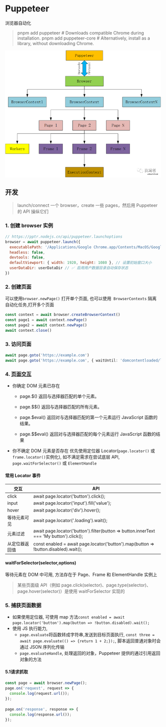 # Puppeteer

浏览器自动化

> pnpm add puppeteer # Downloads compatible Chrome during installation.
> pnpm add puppeteer-core # Alternatively, install as a library, without downloading Chrome.

![alt text](pub/image.png)

## 开发

> launch/connect 一个 browser，create 一些 pages，然后用 Puppeteer 的 API 操纵它们

### 1. 创建 browser 实例

```js
// https://pptr.nodejs.cn/api/puppeteer.launchoptions
browser = await puppeteer.launch({
  executablePath: '/Applications/Google Chrome.app/Contents/MacOS/Google Chrome', // 浏览器程序路径
  headless: false,
  devtools: false,
  defaultViewport: { width: 1920, height: 1080 }, // 设置初始窗口大小
  userDataDir: userDataDir // ✅ 启用用户数据目录自动保存状态
})
```

### 2. 创建页面

可以使用`browser.newPage()` 打开单个页面, 也可以使用` BrowserContexts` 隔离自动化任务,打开多个页面

```js
const context = await browser.createBrowserContext()
const page1 = await context.newPage()
const page2 = await context.newPage()
await context.close()
```

### 3. 访问页面

```ts
await page.goto('https://example.com')
await page.goto('https://example.com', { waitUntil: 'domcontentloaded/loaded/networkidle0/networkidle2' })
```

### 4. [页面交互](https://pptr.nodejs.cn/guides/page-interactions)

- 你确定 DOM 元素已存在

  - page.$() 返回与选择器匹配的单个元素。
  - page.$$() 返回与选择器匹配的所有元素。
  - page.$eval() 返回对与选择器匹配的第一个元素运行 JavaScript 函数的结果。

  - page.$$eval() 返回对与选择器匹配的每个元素运行 JavaScript 函数的结果

- 你不确定 DOM 元素是否存在 优先使用定位器 Locator(`page.locator()` 或 `frame.locator()`实例化), 如不满足需求在尝试底层 API, `page.waitForSelector()` 或 `ElementHandle`

#### 常用 Locator 事件

| 交互           | API                                                                                      |
| -------------- | ---------------------------------------------------------------------------------------- |
| click          | await page.locator('button').click();                                                    |
| input          | await page.locator('input').fill('value');                                               |
| hover          | await page.locator('div').hover();                                                       |
| 等待元素可见   | await page.locator('.loading').wait();                                                   |
| 元素过滤       | await page.locator('button').filter(button => button.innerText === 'My button').click(); |
| 从定位器返回值 | const enabled = await page.locator('button').map(button => !button.disabled).wait();     |

#### waitForSelector(selector,options)

等待元素在 DOM 中可用, 方法存在于 Page、Frame 和 ElementHandle 实例上

> 某些页面级 API（例如 page.click(selector)、page.type(selector)、page.hover(selector)）是使用 waitForSelector 实现的

### 5. 捕获页面数据

- 如果使用定位器, 可使用 map 方法`const enabled = await page.locator('button').map(button => !button.disabled).wait();`
- 使用 JS 执行能力,
  - `page.evaluate`将函数转成字符串,发送到目标页面执行, `const three = await page.evaluate(() => {return 1 + 2;});`, 脚本返回普通对象时会通过 JSON 序列化传输
  - `page.evaluateHandle`, 处理返回的对象，Puppeteer 提供的通过引用返回对象的方法

#### 5.1请求抓取
```ts
const page = await browser.newPage();
page.on('request', request => {
  console.log(request.url());
});

page.on('response', response => {
  console.log(response.url());
});
```
